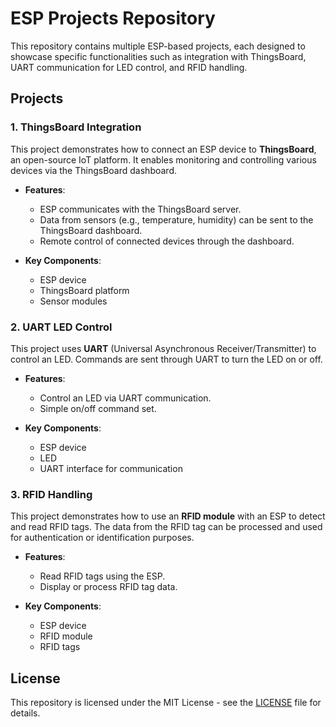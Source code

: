 # ESP Projects Repository
This repository contains multiple ESP-based projects, each designed to showcase specific functionalities such as integration with ThingsBoard, UART communication for LED control, and RFID handling.

## Projects

### 1. ThingsBoard Integration
This project demonstrates how to connect an ESP device to **ThingsBoard**, an open-source IoT platform. It enables monitoring and controlling various devices via the ThingsBoard dashboard.

- **Features**:
  - ESP communicates with the ThingsBoard server.
  - Data from sensors (e.g., temperature, humidity) can be sent to the ThingsBoard dashboard.
  - Remote control of connected devices through the dashboard.

- **Key Components**:
  - ESP device
  - ThingsBoard platform
  - Sensor modules

### 2. UART LED Control
This project uses **UART** (Universal Asynchronous Receiver/Transmitter) to control an LED. Commands are sent through UART to turn the LED on or off.

- **Features**:
  - Control an LED via UART communication.
  - Simple on/off command set.
  
- **Key Components**:
  - ESP device
  - LED
  - UART interface for communication

### 3. RFID Handling
This project demonstrates how to use an **RFID module** with an ESP to detect and read RFID tags. The data from the RFID tag can be processed and used for authentication or identification purposes.

- **Features**:
  - Read RFID tags using the ESP.
  - Display or process RFID tag data.
  
- **Key Components**:
  - ESP device
  - RFID module
  - RFID tags

## License
This repository is licensed under the MIT License - see the [LICENSE](LICENSE) file for details.
